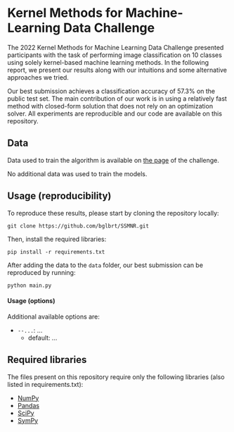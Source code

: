 # Kernel Methods for Machine-Learning Data Challenge

The 2022 Kernel Methods for Machine Learning Data Challenge presented participants with the task of performing image classification on 10 classes using solely kernel-based machine learning methods. In the following report, we present our results along with our intuitions and some alternative approaches we tried.

Our best submission achieves a classification accuracy of $57.3\%$ on the public test set. The main contribution of our work is in using a relatively fast method with closed-form solution that does not rely on an optimization solver. All experiments are reproducible and our code are available on this repository.

## Data

Data used to train the algorithm is available on [the page](https://www.kaggle.com/competitions/mva-mash-kernel-methods-2021-2022/data) of the challenge.

No additional data was used to train the models.

## Usage (reproducibility)

To reproduce these results, please start by cloning the repository locally:

```
git clone https://github.com/bglbrt/SSMNR.git
```

Then, install the required libraries:

```
pip install -r requirements.txt
```

After adding the data to the `data` folder, our best submission can be reproduced by running:

```
python main.py
```

#### Usage (options)

Additional available options are:

* `--...`:
  ...
  - default: *...*

## Required libraries

The files present on this repository require only the following libraries (also listed in requirements.txt):
 - [NumPy](https://numpy.org)
 - [Pandas](https://pandas.pydata.org)
 - [SciPy](https://scipy.org)
 - [SymPy](https://www.sympy.org/en/index.html)

